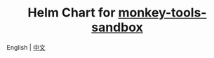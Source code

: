 <div align="center">

# Helm Chart for [monkey-tools-sandbox](https://github.com/inf-monkeys/monkey-tools-sandbox)

</div>

English | [中文](./README_zh.md)